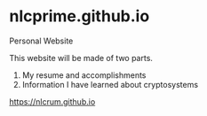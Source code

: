 # nlcprime.github.io
Personal Website

This website will be made of two parts.

1) My resume and accomplishments
2) Information I have learned about cryptosystems

https://nlcrum.github.io



